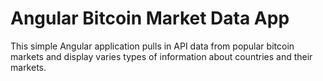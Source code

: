 # Angular Bitcoin Market Data App

This simple Angular application pulls in API data from popular bitcoin markets and display varies types of information about countries and their markets.

